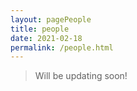 ```yaml
---
layout: pagePeople
title: people
date: 2021-02-18
permalink: /people.html
---
```


>Will be updating soon!
